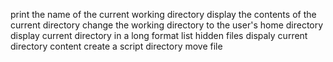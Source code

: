 print the name of the current working directory
display the contents of the current directory
change the working directory to the user's home directory
display current directory in a long format
list hidden files
dispaly current directory content
create a script directory
move file
